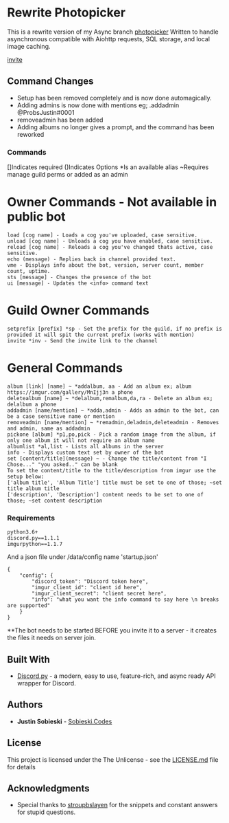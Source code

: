 # Rewrite Photopicker

This is a rewrite version of my Async branch [photopicker](https://github.com/SobieskiCodes/discord_bots_ASYNC/tree/master/photopicker)
Written to handle asynchronous compatible with Aiohttp requests, SQL storage, and local image caching.

[invite](https://discordapp.com/oauth2/authorize?client_id=451153773859962881&scope=bot&permissions=0)


## Command Changes

* Setup has been removed completely and is now done automagically.
* Adding admins is now done with mentions eg; .addadmin @ProbsJustin#0001
* removeadmin has been added
* Adding albums no longer gives a prompt, and the command has been reworked


### Commands
[]Indicates required ()Indicates Options *Is an available alias ~Requires manage guild perms or added as an admin
# Owner Commands - Not available in public bot
```
load [cog name] - Loads a cog you've uploaded, case sensitive.
unload [cog name] - Unloads a cog you have enabled, case sensitive.
reload [cog name] - Reloads a cog you've changed thats active, case sensitive.
echo (message) - Replies back in channel provided text.
vme - Displays info about the bot, version, server count, member count, uptime.
sts [message] - Changes the presence of the bot
ui [message] - Updates the <info> command text
```
# Guild Owner Commands
```
setprefix [prefix] *sp - Set the prefix for the guild, if no prefix is provided it will spit the current prefix (works with mention)
invite *inv - Send the invite link to the channel
```
# General Commands
```
album [link] [name] ~ *addalbum, aa - Add an album ex; album https://imgur.com/gallery/MnIjj3n a phone
deletealbum [name] ~ *delalbum,remalbum,da,ra - Delete an album ex; delalbum a phone
addadmin [name/mention] ~ *adda,admin - Adds an admin to the bot, can be a case sensitive name or mention
removeadmin [name/mention] ~ *remadmin,deladmin,deleteadmin - Removes and admin, same as addadmin
pickone [album] *p1,po,pick - Pick a random image from the album, if only one album it will not require an album name
albumlist *al,list - Lists all albums in the server
info - Displays custom text set by owner of the bot
set [content/title](message) ~ - Change the title/content from "I Chose..." "you asked.." can be blank
To set the content/title to the title/description from imgur use the setup below:
['album title', 'Album Title'] title must be set to one of those; ~set title album title
['description', 'Description'] content needs to be set to one of those; ~set content description
```

### Requirements

```
python3.6+
discord.py==1.1.1
imgurpython==1.1.7
```

And a json file under /data/config name 'startup.json'

```
{
    "config": {
        "discord_token": "Discord token here",
        "imgur_client_id": "client id here",
        "imgur_client_secret": "client secret here",
        "info": "what you want the info command to say here \n breaks are supported"
    }
}
```

**The bot needs to be started BEFORE you invite it to a server - it creates the files it needs on server join.

## Built With

* [Discord.py](https://github.com/Rapptz/discord.py/) - a modern, easy to use, feature-rich, and async ready API wrapper for Discord.

## Authors

* **Justin Sobieski** - [Sobieski.Codes](https://sobieski.codes)

## License

This project is licensed under the The Unlicense - see the [LICENSE.md](LICENSE) file for details

## Acknowledgments

* Special thanks to [stroupbslayen](https://github.com/stroupbslayen) for the snippets and constant answers for stupid questions.

